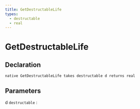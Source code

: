```yaml
---
title: GetDestructableLife
types:
  - destructable
  - real
---
```


# GetDestructableLife

## Declaration

```jass
native GetDestructableLife takes destructable d returns real
```

## Parameters
d `destructable`
: 
